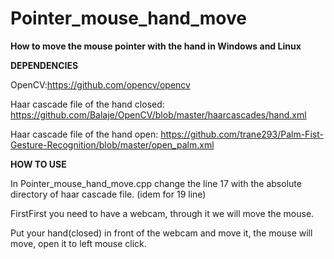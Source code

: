 # Pointer_mouse_hand_move
**How to move the mouse pointer with the hand in Windows and Linux**

**DEPENDENCIES**

OpenCV:https://github.com/opencv/opencv

Haar cascade file of the hand closed: https://github.com/Balaje/OpenCV/blob/master/haarcascades/hand.xml

Haar cascade file of the hand open: https://github.com/trane293/Palm-Fist-Gesture-Recognition/blob/master/open_palm.xml

**HOW TO USE**

In Pointer_mouse_hand_move.cpp change the line 17 with the absolute directory of haar cascade file. (idem for 19 line)

FirstFirst you need to have a webcam, through it we will move the mouse.

Put your hand(closed) in front of the webcam and move it, the mouse will move, open it to left mouse click.
